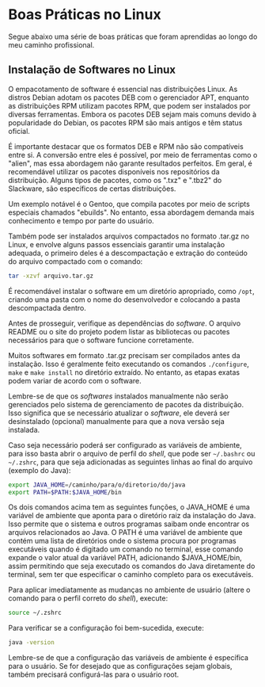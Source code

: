 # Boas Práticas no Linux
Segue abaixo uma série de boas práticas que foram aprendidas ao longo do meu caminho profissional.

## Instalação de Softwares no Linux

O empacotamento de software é essencial nas distribuições Linux. As distros Debian adotam os pacotes DEB com o gerenciador APT, enquanto as distribuições RPM utilizam pacotes RPM, que podem ser instalados por diversas ferramentas. Embora os pacotes DEB sejam mais comuns devido à popularidade do Debian, os pacotes RPM são mais antigos e têm status oficial.

É importante destacar que os formatos DEB e RPM não são compatíveis entre si. A conversão entre eles é possível, por meio de ferramentas como o "alien", mas essa abordagem não garante resultados perfeitos. Em geral, é recomendável utilizar os pacotes disponíveis nos repositórios da distribuição. Alguns tipos de pacotes, como os ".txz" e ".tbz2" do Slackware, são específicos de certas distribuições.

Um exemplo notável é o Gentoo, que compila pacotes por meio de scripts especiais chamados "ebuilds". No entanto, essa abordagem demanda mais conhecimento e tempo por parte do usuário.

Também pode ser instalados arquivos compactados no formato .tar.gz no Linux, e envolve alguns passos essenciais garantir uma instalação adequada, o primeiro deles é a descompactação e extração do conteúdo do arquivo compactado com o comando:

```bash
tar -xzvf arquivo.tar.gz
```

É recomendável instalar o software em um diretório apropriado, como `/opt`, criando uma pasta com o nome do desenvolvedor e colocando a pasta descompactada dentro.

Antes de prosseguir, verifique as dependências do *software*. O arquivo README ou o site do projeto podem listar as bibliotecas ou pacotes necessários para que o software funcione corretamente.

Muitos softwares em formato .tar.gz precisam ser compilados antes da instalação. Isso é geralmente feito executando os comandos `./configure`, `make` e `make install` no diretório extraído. No entanto, as etapas exatas podem variar de acordo com o software.

Lembre-se de que os *softwares* instalados manualmente não serão gerenciados pelo sistema de gerenciamento de pacotes da distribuição. Isso significa que se necessário atualizar o *software*, ele deverá ser desinstalado (opcional) manualmente para que a nova versão seja instalada.

Caso seja necessário poderá ser configurado as variáveis de ambiente, para isso basta abrir o arquivo de perfil do *shell*, que pode ser `~/.bashrc` ou `~/.zshrc`, para que seja adicionadas as seguintes linhas ao final do arquivo (exemplo do Java):

```bash
export JAVA_HOME=/caminho/para/o/diretorio/do/java
export PATH=$PATH:$JAVA_HOME/bin
```
Os dois comandos acima tem as seguintes funções, o JAVA_HOME é uma variável de ambiente que aponta para o diretório raiz da instalação do Java. Isso permite que o sistema e outros programas saibam onde encontrar os arquivos relacionados ao Java. O PATH é uma variável de ambiente que contém uma lista de diretórios onde o sistema procura por programas executáveis quando é digitado um comando no terminal, esse comando expande o valor atual da variável PATH, adicionando $JAVA_HOME/bin, assim permitindo que seja executado os comandos do Java diretamente do terminal, sem ter que especificar o caminho completo para os executáveis.

Para aplicar imediatamente as mudanças no ambiente de usuário (altere o comando para o perfil correto do *shell*), execute:

```bash
source ~/.zshrc
```

Para verificar se a configuração foi bem-sucedida, execute:

```bash
java -version
```

Lembre-se de que a configuração das variáveis de ambiente é específica para o usuário. Se for desejado que as configurações sejam globais, também precisará configurá-las para o usuário root.
